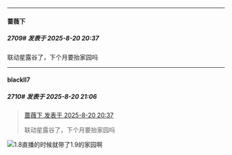 ﻿
*****

####  蔷薇下  
##### 2709#       发表于 2025-8-20 20:37

联动星露谷了，下个月要抬家园吗


*****

####  blackll7  
##### 2710#       发表于 2025-8-20 21:06

<blockquote><a href="httphttps://stage1st.com/2b/forum.php?mod=redirect&amp;goto=findpost&amp;pid=68296919&amp;ptid=2206957" target="_blank">蔷薇下 发表于 2025-8-20 20:37</a>

联动星露谷了，下个月要抬家园吗</blockquote>
<img src="https://static.stage1st.com/image/smiley/face2017/119.png" referrerpolicy="no-referrer">1.8直播的时候就带了1.9的家园啊

